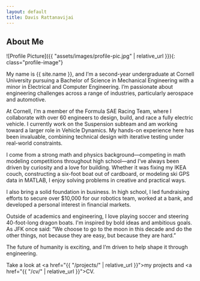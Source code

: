 ```yaml
---
layout: default
title: Davis Rattanavijai
---
```


## About Me


![Profile Picture]({{ "assets/images/profile-pic.jpg" | relative_url }}){: class="profile-image"}

 
My name is {{ site.name }}, and I’m a second-year undergraduate at Cornell University pursuing a Bachelor of Science in Mechanical Engineering with a minor in Electrical and Computer Engineering. I’m passionate about engineering challenges across a range of industries, particularly aerospace and automotive.

At Cornell, I’m a member of the Formula SAE Racing Team, where I collaborate with over 60 engineers to design, build, and race a fully electric vehicle. I currently work on the Suspension subteam and am working toward a larger role in Vehicle Dynamics. My hands-on experience here has been invaluable, combining technical design with iterative testing under real-world constraints.

I come from a strong math and physics background—competing in math modeling competitions throughout high school—and I’ve always been driven by curiosity and a love for building. Whether it was fixing my IKEA couch, constructing a six-foot boat out of cardboard, or modeling ski GPS data in MATLAB, I enjoy solving problems in creative and practical ways.

I also bring a solid foundation in business. In high school, I led fundraising efforts to secure over $10,000 for our robotics team, worked at a bank, and developed a personal interest in financial markets.

Outside of academics and engineering, I love playing soccer and steering 40-foot-long dragon boats. I'm inspired by bold ideas and ambitious goals. As JFK once said: “We choose to go to the moon in this decade and do the other things, not because they are easy, but because they are hard.”

The future of humanity is exciting, and I’m driven to help shape it through engineering.


Take a look at <a href="{{ "/projects/" | relative_url }}">my projects</a> and <a href="{{ "/cv/" | relative_url }}">CV</a>.
